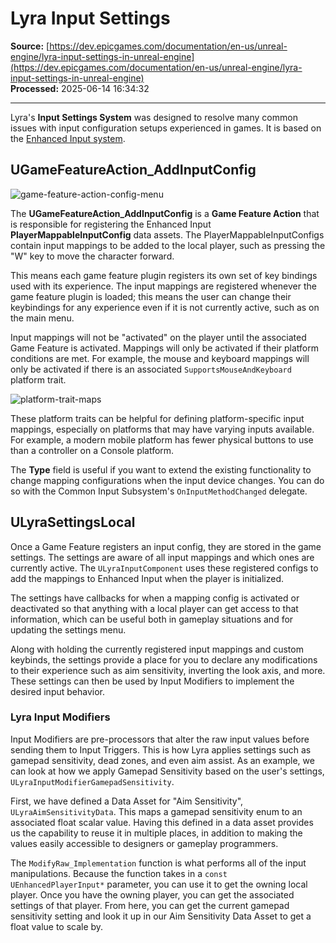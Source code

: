 # Lyra Input Settings

**Source:** [https://dev.epicgames.com/documentation/en-us/unreal-engine/lyra-input-settings-in-unreal-engine](https://dev.epicgames.com/documentation/en-us/unreal-engine/lyra-input-settings-in-unreal-engine)  
**Processed:** 2025-06-14 16:34:32

---

Lyra's **Input Settings System** was designed to resolve many common issues with input configuration setups experienced in games. It is based on the [Enhanced Input system](/documentation/en-us/unreal-engine/enhanced-input-in-unreal-engine).

## UGameFeatureAction\_AddInputConfig

![game-feature-action-config-menu](https://d1iv7db44yhgxn.cloudfront.net/documentation/images/492890ca-cb9b-4703-b4cf-72a804fcc1e1/gamefeature.png)

The **UGameFeatureAction\_AddInputConfig** is a **Game Feature Action** that is responsible for registering the Enhanced Input **PlayerMappableInputConfig** data assets. The PlayerMappableInputConfigs contain input mappings to be added to the local player, such as pressing the "W" key to move the character forward.

This means each game feature plugin registers its own set of key bindings used with its experience. The input mappings are registered whenever the game feature plugin is loaded; this means the user can change their keybindings for any experience even if it is not currently active, such as on the main menu.

Input mappings will not be "activated" on the player until the associated Game Feature is activated. Mappings will only be activated if their platform conditions are met. For example, the mouse and keyboard mappings will only be activated if there is an associated `SupportsMouseAndKeyboard` platform trait.

![platform-trait-maps](https://d1iv7db44yhgxn.cloudfront.net/documentation/images/359a0ca9-df47-496d-bfc6-88ae55128248/platformtraits.png)

These platform traits can be helpful for defining platform-specific input mappings, especially on platforms that may have varying inputs available. For example, a modern mobile platform has fewer physical buttons to use than a controller on a Console platform.

The **Type** field is useful if you want to extend the existing functionality to change mapping configurations when the input device changes. You can do so with the Common Input Subsystem's `OnInputMethodChanged` delegate.

## ULyraSettingsLocal

Once a Game Feature registers an input config, they are stored in the game settings. The settings are aware of all input mappings and which ones are currently active. The `ULyraInputComponent` uses these registered configs to add the mappings to Enhanced Input when the player is initialized.

The settings have callbacks for when a mapping config is activated or deactivated so that anything with a local player can get access to that information, which can be useful both in gameplay situations and for updating the settings menu.

Along with holding the currently registered input mappings and custom keybinds, the settings provide a place for you to declare any modifications to their experience such as aim sensitivity, inverting the look axis, and more. These settings can then be used by Input Modifiers to implement the desired input behavior.

### Lyra Input Modifiers

Input Modifiers are pre-processors that alter the raw input values before sending them to Input Triggers. This is how Lyra applies settings such as gamepad sensitivity, dead zones, and even aim assist. As an example, we can look at how we apply Gamepad Sensitivity based on the user's settings, `ULyraInputModifierGamepadSensitivity`.

First, we have defined a Data Asset for "Aim Sensitivity", `ULyraAimSensitivityData`. This maps a gamepad sensitivity enum to an associated float scalar value. Having this defined in a data asset provides us the capability to reuse it in multiple places, in addition to making the values easily accessible to designers or gameplay programmers.

The `ModifyRaw_Implementation` function is what performs all of the input manipulations. Because the function takes in a `const UEnhancedPlayerInput*` parameter, you can use it to get the owning local player. Once you have the owning player, you can get the associated settings of that player. From here, you can get the current gamepad sensitivity setting and look it up in our Aim Sensitivity Data Asset to get a float value to scale by.
